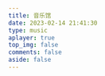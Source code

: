 ```yaml
---
title: 音乐馆
date: 2023-02-14 21:41:30
type: music
aplayer: true
top_img: false
comments: false
aside: false
---
```


<head>
  <!-- require APlayer -->
  <link rel="stylesheet" type="text/css" href="https://cdn.statically.io/gh/Aphcity/aphcity-assets@master/aplayer/css/APlayer.min.css">
  <link rel="stylesheet" type="text/css" href="https://cdn.statically.io/gh/Aphcity/aphcity-assets@master/aplayer/css/main.css">
</head>
<body>
<div id="music_bg"></div>
<div id="heoMusic-page">
  <meting-js id="2245723001" server="netease" type="playlist" mutex="true" preload="auto" order="random" volume="0."></meting-js>
</div>
<!-- require APlayer -->
<script src="https://cdn.statically.io/gh/Aphcity/aphcity-assets@master/aplayer/js/APlayer.min.js"></script>
<!-- require MetingJS -->
<script src="https://cdn.statically.io/gh/Aphcity/aphcity-assets@master/aplayer/js/Meting2.min.js"></script>
<script async data-pjax src="https://cdn.statically.io/gh/Aphcity/aphcity-assets@master/aplayer/js/main.js"></script>
</body>